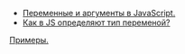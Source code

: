 - [Переменные и аргументы в JavaScript.](https://github.com/JcoderPaul/JS_LS_GREEN_BOOK/blob/master/Js_ls_1_var/DOC/VariablesArguments.md)
- [Как в JS определяют тип переменой?](https://github.com/JcoderPaul/JS_LS_GREEN_BOOK/blob/master/Js_ls_1_var/DOC/JSCheckVariableType.md)

[Примеры.](https://github.com/JcoderPaul/JS_LS_GREEN_BOOK/tree/master/Js_ls_1_var/Examples)